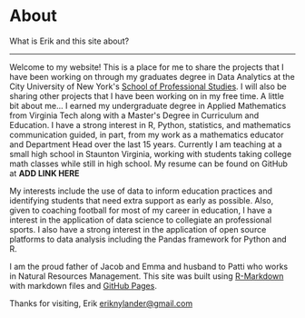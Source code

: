 # About  

What is Erik and this site about?

***

Welcome to my website! This is a place for me to share the projects that I have been working on through my graduates degree in Data Analytics at the City University of New York's [School of Professional Studies](https://sps.cuny.edu/academics/graduate/master-science-data-analytics-ms). I will also be sharing other projects that I have been working on in my free time. A little bit about me... I earned my undergraduate degree in Applied Mathematics from Virginia Tech along with a Master's Degree in Curriculum and Education. I have a strong interest in R, Python, statistics, and mathematics communication guided, in part, from my work as a mathematics educator and Department Head over the last 15 years. Currently I am teaching at a small high school in Staunton Virginia, working with students taking college math classes while still in high school. My resume can be found on GitHub at **ADD LINK HERE**  

My interests include the use of data to inform education practices and identifying students that need extra support as early as possible. Also, given to coaching football for most of my career in education, I have a interest in the application of data science to collegiate an professional sports. I also have a strong interest in the application of open source platforms to data analysis including the Pandas framework for Python and R.   

I am the proud father of Jacob and Emma and husband to Patti who works in Natural Resources Management. This site was built using [R-Markdown](http://rmarkdown.rstudio.com/) with markdown files and [GitHub Pages](https://github.com/blog/2289-publishing-with-github-pages-now-as-easy-as-1-2-3).

Thanks for visiting, Erik eriknylander@gmail.com